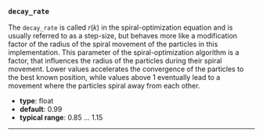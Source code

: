 ### `decay_rate`

 The `decay_rate` is called $r(k)$ in the spiral-optimization equation and is usually referred to as a step-size, but behaves more like a modification factor of the radius of the spiral movement of the particles in this implementation. This parameter of the spiral-optimization algorithm is a factor, that influences the radius of the particles during their spiral movement. Lower values accelerates the convergence of the particles to the best known position, while values above 1 eventually lead to a movement where the particles spiral away from each other. 

  - **type**: float
  - **default**: 0.99
  - **typical range**: 0.85 ... 1.15

---